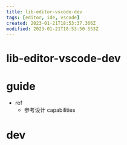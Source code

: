 ```yaml
---
title: lib-editor-vscode-dev
tags: [editor, ide, vscode]
created: 2023-01-21T18:53:37.366Z
modified: 2023-01-21T18:53:50.553Z
---
```


# lib-editor-vscode-dev

# guide

- ref
  - 参考设计 capabilities

# dev
